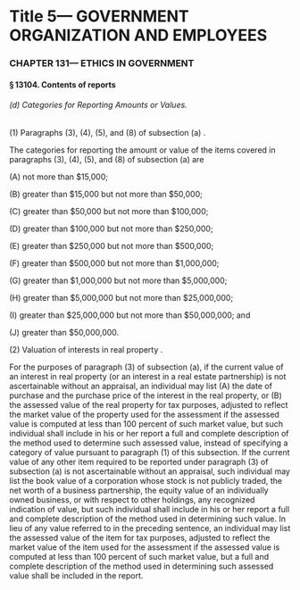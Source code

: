 
# Title 5— GOVERNMENT ORGANIZATION AND EMPLOYEES
### CHAPTER 131— ETHICS IN GOVERNMENT
#### § 13104. Contents of reports
###### (d) Categories for Reporting Amounts or Values.

(1) Paragraphs (3), (4), (5), and (8) of subsection (a) .

The categories for reporting the amount or value of the items covered in paragraphs (3), (4), (5), and (8) of subsection (a) are

(A) not more than $15,000;

(B) greater than $15,000 but not more than $50,000;

(C) greater than $50,000 but not more than $100,000;

(D) greater than $100,000 but not more than $250,000;

(E) greater than $250,000 but not more than $500,000;

(F) greater than $500,000 but not more than $1,000,000;

(G) greater than $1,000,000 but not more than $5,000,000;

(H) greater than $5,000,000 but not more than $25,000,000;

(I) greater than $25,000,000 but not more than $50,000,000; and

(J) greater than $50,000,000.

(2) Valuation of interests in real property .

For the purposes of paragraph (3) of subsection (a), if the current value of an interest in real property (or an interest in a real estate partnership) is not ascertainable without an appraisal, an individual may list (A) the date of purchase and the purchase price of the interest in the real property, or (B) the assessed value of the real property for tax purposes, adjusted to reflect the market value of the property used for the assessment if the assessed value is computed at less than 100 percent of such market value, but such individual shall include in his or her report a full and complete description of the method used to determine such assessed value, instead of specifying a category of value pursuant to paragraph (1) of this subsection. If the current value of any other item required to be reported under paragraph (3) of subsection (a) is not ascertainable without an appraisal, such individual may list the book value of a corporation whose stock is not publicly traded, the net worth of a business partnership, the equity value of an individually owned business, or with respect to other holdings, any recognized indication of value, but such individual shall include in his or her report a full and complete description of the method used in determining such value. In lieu of any value referred to in the preceding sentence, an individual may list the assessed value of the item for tax purposes, adjusted to reflect the market value of the item used for the assessment if the assessed value is computed at less than 100 percent of such market value, but a full and complete description of the method used in determining such assessed value shall be included in the report.
